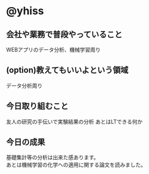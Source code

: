 # @yhiss

## 会社や業務で普段やっていること
WEBアプリのデータ分析、機械学習周り

## (option)教えてもいいよという領域
データ分析周り

## 今日取り組むこと
友人の研究の手伝いで実験結果の分析
あとはLTできる何か

## 今日の成果
基礎集計等の分析は出来た感あります。  
あとは機械学習の化学への適用に関する論文を読みました。
